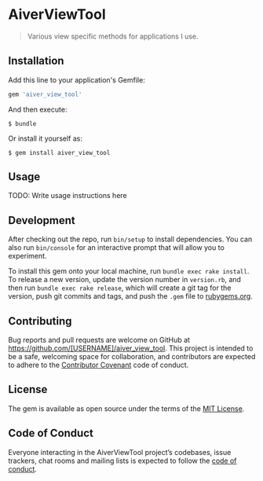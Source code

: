 # AiverViewTool

> Various view specific methods for applications I use.

## Installation

Add this line to your application's Gemfile:

```ruby
gem 'aiver_view_tool'
```

And then execute:

    $ bundle

Or install it yourself as:

    $ gem install aiver_view_tool

## Usage

TODO: Write usage instructions here

## Development

After checking out the repo, run `bin/setup` to install dependencies. You can also run `bin/console` for an interactive prompt that will allow you to experiment.

To install this gem onto your local machine, run `bundle exec rake install`. To release a new version, update the version number in `version.rb`, and then run `bundle exec rake release`, which will create a git tag for the version, push git commits and tags, and push the `.gem` file to [rubygems.org](https://rubygems.org).

## Contributing

Bug reports and pull requests are welcome on GitHub at https://github.com/[USERNAME]/aiver_view_tool. This project is intended to be a safe, welcoming space for collaboration, and contributors are expected to adhere to the [Contributor Covenant](http://contributor-covenant.org) code of conduct.

## License

The gem is available as open source under the terms of the [MIT License](https://opensource.org/licenses/MIT).

## Code of Conduct

Everyone interacting in the AiverViewTool project’s codebases, issue trackers, chat rooms and mailing lists is expected to follow the [code of conduct](https://github.com/[USERNAME]/aiver_view_tool/blob/master/CODE_OF_CONDUCT.md).
